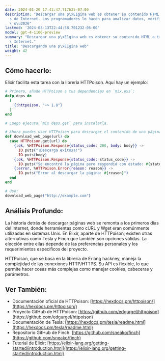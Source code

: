 ```yaml
---
date: 2024-01-20 17:43:47.717635-07:00
description: "Descargar una p\xE1gina web es obtener su contenido HTML a trav\xE9\
  s de Internet. Los programadores lo hacen para analizar datos, verificar disponibilidad\
  \ o\u2026"
lastmod: '2024-03-13T22:44:58.701232-06:00'
model: gpt-4-1106-preview
summary: "Descargar una p\xE1gina web es obtener su contenido HTML a trav\xE9s de\
  \ Internet."
title: "Descargando una p\xE1gina web"
weight: 42
---
```


## Cómo hacerlo:
Elixir facilita esta tarea con la librería HTTPoison. Aquí hay un ejemplo:

```elixir
# Primero, añade HTTPoison a tus dependencias en `mix.exs`:
defp deps do
  [
    {:httpoison, "~> 1.8"}
  ]
end

# Luego ejecuta `mix deps.get` para instalarla.

# Ahora puedes usar HTTPoison para descargar el contenido de una página web:
def download_web_page(url) do
  case HTTPoison.get(url) do
    {:ok, %HTTPoison.Response{status_code: 200, body: body}} ->
      IO.puts("¡Descarga exitosa!")
      IO.puts(body)
    {:ok, %HTTPoison.Response{status_code: status_code}} ->
      IO.puts("Se encontró la página pero respondió con estado: #{status_code}")
    {:error, %HTTPoison.Error{reason: reason}} ->
      IO.puts("Error al descargar la página: #{reason}")
  end
end

# Uso:
download_web_page("http://example.com")
```

## Análisis Profundo:
La historia detrás de descargar páginas web se remonta a los primeros días del internet, donde herramientas como cURL y Wget eran comúnmente utilizadas en sistemas Unix. En Elixir, aparte de HTTPoison, existen otras alternativas como Tesla y Finch que también son opciones válidas. La elección entre ellas depende de las preferencias personales y los requerimientos específicos del proyecto.

HTTPoison, que se basa en la librería de Erlang hackney, maneja la complejidad de las conexiones HTTP/HTTPS. Su API es flexible, lo que permite hacer cosas más complejas como manejar cookies, cabeceras y parámetros.

## Ver También:
- Documentación oficial de HTTPoison: [https://hexdocs.pm/httpoison/](https://hexdocs.pm/httpoison/)
- Proyecto GitHub de HTTPoison: [https://github.com/edgurgel/httpoison](https://github.com/edgurgel/httpoison)
- Documentación de Tesla: [https://hexdocs.pm/tesla/readme.html](https://hexdocs.pm/tesla/readme.html)
- Repositorio GitHub de Finch: [https://github.com/sneako/finch](https://github.com/sneako/finch)
- Tutorial de Elixir: [https://elixir-lang.org/getting-started/introduction.html](https://elixir-lang.org/getting-started/introduction.html)
